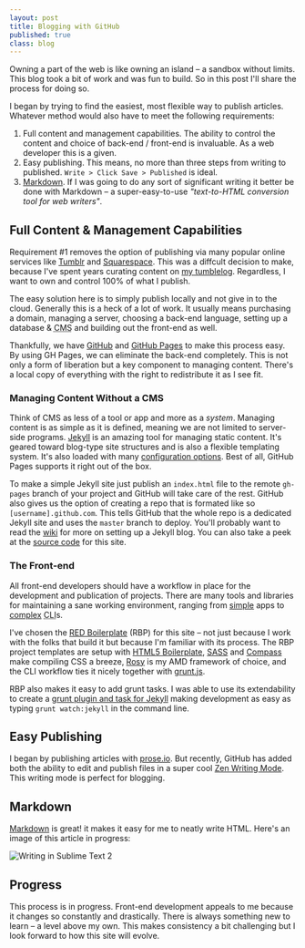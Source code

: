 ```yaml
---
layout: post
title: Blogging with GitHub
published: true
class: blog
---
```


Owning a part of the web is like owning an island – a sandbox without limits. This blog took a bit of work and was fun to build. So in this post I'll share the process for doing so.

<!-- more start -->

I began by trying to find the easiest, most flexible way to publish articles. Whatever method would also have to meet the following requirements:

 1. Full content and management capabilities. The ability to control the content and choice of back-end / front-end is invaluable. As a web developer this is a given.
 2. Easy publishing. This means, no more than three steps from writing to published. `Write > Click Save > Published` is ideal.
 3. [Markdown](http://daringfireball.net/projects/markdown/). If I was going to do any sort of significant writing it better be done with Markdown – a super-easy-to-use *"text-to-HTML conversion tool for web writers"*.

## Full Content & Management Capabilities

Requirement #1 removes the option of publishing via many popular online services like [Tumblr](http://www.tumblr.com/) and [Squarespace](http://www.squarespace.com/). This was a diffcult decision to make, because I've spent years curating content on [my tumblelog](http://dannygarcia.tumblr.com/). Regardless, I want to own and control 100% of what I publish.

The easy solution here is to simply publish locally and not give in to the cloud. Generally this is a heck of a lot of work. It usually means purchasing a domain, managing a server, choosing a back-end language, setting up a database & <abbr title="Content Management System">CMS</abbr> and building out the front-end as well.

Thankfully, we have [GitHub](http://github.com/) and [GitHub Pages](http://pages.github.com/) to make this process easy. By using GH Pages, we can eliminate the back-end completely. This is not only a form of liberation but a key component to managing content. There's a local copy of everything with the right to redistribute it as I see fit.

### Managing Content Without a CMS

Think of CMS as less of a tool or app and more as a *system*. Managing content is as simple as it is defined, meaning we are not limited to server-side programs. [Jekyll](https://github.com/mojombo/jekyll) is an amazing tool for managing static content. It's geared toward blog-type site structures and is also a flexible templating system. It's also loaded with many [configuration options](https://github.com/mojombo/jekyll/wiki/configuration). Best of all, GitHub Pages supports it right out of the box.

To make a simple Jekyll site just publish an `index.html` file to the remote `gh-pages` branch of your project and GitHub will take care of the rest. GitHub also gives us the option of creating a repo that is formated like so `[username].github.com`. This tells GitHub that the whole repo is a dedicated Jekyll site and uses the `master` branch to deploy. You'll probably want to read the [wiki](https://github.com/mojombo/jekyll/wiki/) for more on setting up a Jekyll blog. You can also take a peek at the [source code](https://github.com/dannygarcia/dannygarcia.github.com) for this site.

### The Front-end

All front-end developers should have a workflow in place for the development and publication of projects. There are many tools and libraries for maintaining a sane working environment, ranging from [simple](http://incident57.com/codekit/) apps to [complex](http://yeoman.io/) <abbr title="Command Line Interface">CLI</abbr>s.

I've chosen the [RED Boilerplate](https://github.com/ff0000/red-boilerplate) (RBP) for this site – not just because I work with the folks that build it but because I'm familiar with its process. The RBP project templates are setup with [HTML5 Boilerplate](http://html5boilerplate.com/), [SASS](http://sass-lang.com/) and [Compass](http://compass-style.org/) make compiling CSS a breeze, [Rosy](https://github.com/ff0000/rosy) is my AMD framework of choice, and the CLI workflow ties it nicely together with [grunt.js](http://gruntjs.com).

RBP also makes it easy to add grunt tasks. I was able to use its extendability to create a [grunt plugin and task for Jekyll](https://github.com/dannygarcia/grunt-jekyll) making development as easy as typing `grunt watch:jekyll` in the command line.

## Easy Publishing

I began by publishing articles with [prose.io](http://prose.io/). But recently, GitHub has added both the ability to edit and publish files in a super cool [Zen Writing Mode](https://github.com/blog/1379-zen-writing-mode). This writing mode is perfect for blogging.

## Markdown

[Markdown](http://daringfireball.net/projects/markdown/) is great! it makes it easy for me to neatly write HTML. Here's an image of this article in progress:

![Writing in Sublime Text 2](http://i.imgur.com/OlND0.jpg)

## Progress

This process is in progress. Front-end development appeals to me because it changes so constantly and drastically. There is always something new to learn – a level above my own. This makes consistency a bit challenging but I look forward to how this site will evolve.

<!-- more end -->
